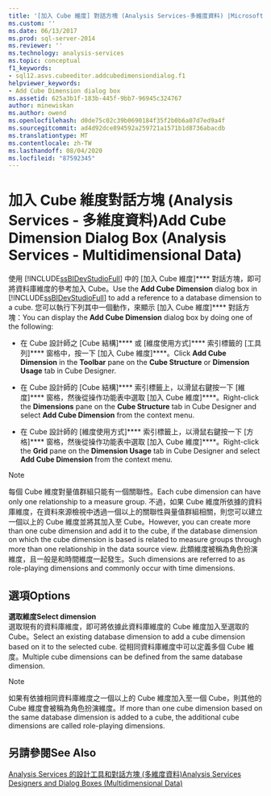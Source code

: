 ```yaml
---
title: '[加入 Cube 維度] 對話方塊 (Analysis Services-多維度資料) |Microsoft Docs'
ms.custom: ''
ms.date: 06/13/2017
ms.prod: sql-server-2014
ms.reviewer: ''
ms.technology: analysis-services
ms.topic: conceptual
f1_keywords:
- sql12.asvs.cubeeditor.addcubedimensiondialog.f1
helpviewer_keywords:
- Add Cube Dimension dialog box
ms.assetid: 625a3b1f-183b-445f-9bb7-96945c324767
author: minewiskan
ms.author: owend
ms.openlocfilehash: d0de75c02c39b0690184f35f2b0b6a07d7ed9a4f
ms.sourcegitcommit: ad4d92dce894592a259721a1571b1d8736abacdb
ms.translationtype: MT
ms.contentlocale: zh-TW
ms.lasthandoff: 08/04/2020
ms.locfileid: "87592345"
---
```

# <a name="add-cube-dimension-dialog-box-analysis-services---multidimensional-data"></a><span data-ttu-id="f4800-102">加入 Cube 維度對話方塊 (Analysis Services - 多維度資料)</span><span class="sxs-lookup"><span data-stu-id="f4800-102">Add Cube Dimension Dialog Box (Analysis Services - Multidimensional Data)</span></span>
  <span data-ttu-id="f4800-103">使用 [!INCLUDE[ssBIDevStudioFull](../includes/ssbidevstudiofull-md.md)] 中的 [加入 Cube 維度]\*\*\*\* 對話方塊，即可將資料庫維度的參考加入 Cube。</span><span class="sxs-lookup"><span data-stu-id="f4800-103">Use the **Add Cube Dimension** dialog box in [!INCLUDE[ssBIDevStudioFull](../includes/ssbidevstudiofull-md.md)] to add a reference to a database dimension to a cube.</span></span> <span data-ttu-id="f4800-104">您可以執行下列其中一個動作，來顯示 [加入 Cube 維度]\*\*\*\* 對話方塊：</span><span class="sxs-lookup"><span data-stu-id="f4800-104">You can display the **Add Cube Dimension** dialog box by doing one of the following:</span></span>  
  
-   <span data-ttu-id="f4800-105">在 Cube 設計師之 [Cube 結構]\*\*\*\* 或 [維度使用方式]\*\*\*\* 索引標籤的 [工具列]\*\*\*\* 窗格中，按一下 [加入 Cube 維度]\*\*\*\*。</span><span class="sxs-lookup"><span data-stu-id="f4800-105">Click **Add Cube Dimension** in the **Toolbar** pane on the **Cube Structure** or **Dimension Usage** tab in Cube Designer.</span></span>  
  
-   <span data-ttu-id="f4800-106">在 Cube 設計師的 [Cube 結構]\*\*\*\* 索引標籤上，以滑鼠右鍵按一下 [維度]\*\*\*\* 窗格，然後從操作功能表中選取 [加入 Cube 維度]\*\*\*\*。</span><span class="sxs-lookup"><span data-stu-id="f4800-106">Right-click the **Dimensions** pane on the **Cube Structure** tab in Cube Designer and select **Add Cube Dimension** from the context menu.</span></span>  
  
-   <span data-ttu-id="f4800-107">在 Cube 設計師的 [維度使用方式]\*\*\*\* 索引標籤上，以滑鼠右鍵按一下 [方格]\*\*\*\* 窗格，然後從操作功能表中選取 [加入 Cube 維度]\*\*\*\*。</span><span class="sxs-lookup"><span data-stu-id="f4800-107">Right-click the **Grid** pane on the **Dimension Usage** tab in Cube Designer and select **Add Cube Dimension** from the context menu.</span></span>  
  
> [!NOTE]  
>  <span data-ttu-id="f4800-108">每個 Cube 維度對量值群組只能有一個關聯性。</span><span class="sxs-lookup"><span data-stu-id="f4800-108">Each cube dimension can have only one relationship to a measure group.</span></span> <span data-ttu-id="f4800-109">不過，如果 Cube 維度所依據的資料庫維度，在資料來源檢視中透過一個以上的關聯性與量值群組相關，則您可以建立一個以上的 Cube 維度並將其加入至 Cube。</span><span class="sxs-lookup"><span data-stu-id="f4800-109">However, you can create more than one cube dimension and add it to the cube, if the database dimension on which the cube dimension is based is related to measure groups through more than one relationship in the data source view.</span></span> <span data-ttu-id="f4800-110">此類維度被稱為角色扮演維度，且一般是和時間維度一起發生。</span><span class="sxs-lookup"><span data-stu-id="f4800-110">Such dimensions are referred to as role-playing dimensions and commonly occur with time dimensions.</span></span>  
  
## <a name="options"></a><span data-ttu-id="f4800-111">選項</span><span class="sxs-lookup"><span data-stu-id="f4800-111">Options</span></span>  
 <span data-ttu-id="f4800-112">**選取維度**</span><span class="sxs-lookup"><span data-stu-id="f4800-112">**Select dimension**</span></span>  
 <span data-ttu-id="f4800-113">選取現有的資料庫維度，即可將依據此資料庫維度的 Cube 維度加入至選取的 Cube。</span><span class="sxs-lookup"><span data-stu-id="f4800-113">Select an existing database dimension to add a cube dimension based on it to the selected cube.</span></span> <span data-ttu-id="f4800-114">從相同資料庫維度中可以定義多個 Cube 維度。</span><span class="sxs-lookup"><span data-stu-id="f4800-114">Multiple cube dimensions can be defined from the same database dimension.</span></span>  
  
> [!NOTE]  
>  <span data-ttu-id="f4800-115">如果有依據相同資料庫維度之一個以上的 Cube 維度加入至一個 Cube，則其他的 Cube 維度會被稱為角色扮演維度。</span><span class="sxs-lookup"><span data-stu-id="f4800-115">If more than one cube dimension based on the same database dimension is added to a cube, the additional cube dimensions are called role-playing dimensions.</span></span>  
  
## <a name="see-also"></a><span data-ttu-id="f4800-116">另請參閱</span><span class="sxs-lookup"><span data-stu-id="f4800-116">See Also</span></span>  
 [<span data-ttu-id="f4800-117">Analysis Services 的設計工具和對話方塊 &#40;多維度資料&#41;</span><span class="sxs-lookup"><span data-stu-id="f4800-117">Analysis Services Designers and Dialog Boxes &#40;Multidimensional Data&#41;</span></span>](analysis-services-designers-and-dialog-boxes-multidimensional-data.md)  
  
  
